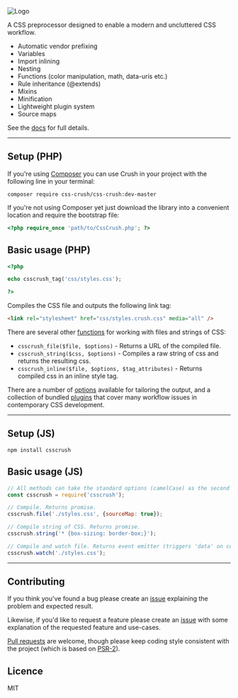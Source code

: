 <img src="http://the-echoplex.net/csscrush/images/css-crush-external.svg?v=2" alt="Logo"/>

A CSS preprocessor designed to enable a modern and uncluttered CSS workflow.

* Automatic vendor prefixing
* Variables
* Import inlining
* Nesting
* Functions (color manipulation, math, data-uris etc.)
* Rule inheritance (@extends)
* Mixins
* Minification
* Lightweight plugin system
* Source maps

See the [docs](http://the-echoplex.net/csscrush) for full details.

********************************

## Setup (PHP)

If you're using [Composer](http://getcomposer.org) you can use Crush in your project with the following line in your terminal:

```shell
composer require css-crush/css-crush:dev-master
```

If you're not using Composer yet just download the library into a convenient location and require the bootstrap file:

```php
<?php require_once 'path/to/CssCrush.php'; ?>
```

## Basic usage (PHP)

```php
<?php

echo csscrush_tag('css/styles.css');

?>
```

Compiles the CSS file and outputs the following link tag:

```html
<link rel="stylesheet" href="css/styles.crush.css" media="all" />
```

There are several other [functions](http://the-echoplex.net/csscrush#api) for working with files and strings of CSS:

* `csscrush_file($file, $options)` - Returns a URL of the compiled file.
* `csscrush_string($css, $options)` - Compiles a raw string of css and returns the resulting css.
* `csscrush_inline($file, $options, $tag_attributes)` - Returns compiled css in an inline style tag.

There are a number of [options](http://the-echoplex.net/csscrush#api--options) available for tailoring the output, and a collection of bundled [plugins](http://the-echoplex.net/csscrush#plugins) that cover many workflow issues in contemporary CSS development.

********************************

## Setup (JS)

```shell
npm install csscrush
```

## Basic usage (JS)

```js
// All methods can take the standard options (camelCase) as the second argument.
const csscrush = require('csscrush');

// Compile. Returns promise.
csscrush.file('./styles.css', {sourceMap: true});

// Compile string of CSS. Returns promise.
csscrush.string('* {box-sizing: border-box;}');

// Compile and watch file. Returns event emitter (triggers 'data' on compile).
csscrush.watch('./styles.css');
```

********************************

## Contributing

If you think you've found a bug please create an [issue](https://github.com/peteboere/css-crush/issues) explaining the problem and expected result.

Likewise, if you'd like to request a feature please create an [issue](https://github.com/peteboere/css-crush/issues) with some explanation of the requested feature and use-cases.

[Pull requests](https://help.github.com/articles/using-pull-requests) are welcome, though please keep coding style consistent with the project (which is based on [PSR-2](https://github.com/php-fig/fig-standards/blob/master/accepted/PSR-2-coding-style-guide.md)).


## Licence

MIT
